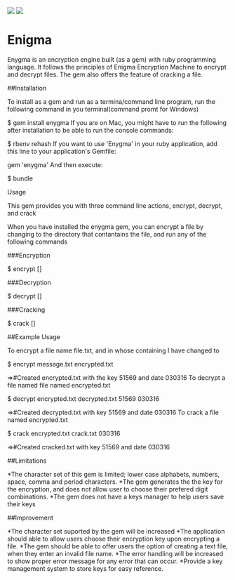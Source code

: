 <a href="https://codeclimate.com/github/andela-gogbara/Enigma"><img src="https://codeclimate.com/github/andela-gogbara/Enigma/badges/gpa.svg" /></a>
<a href="https://codeclimate.com/github/andela-gogbara/Enigma/coverage"><img src="https://codeclimate.com/github/andela-gogbara/Enigma/badges/coverage.svg" /></a>
# Enigma

Enygma is an encryption engine built (as a gem) with ruby programming language. It follows the principles of Enigma Encryption Machine to encrypt and decrypt files. The gem also offers the feature of cracking a file.

##Installation

To install as a gem and run as a termina/command line program, run the following command in you terminal(command promt for Windows)

$ gem install enygma
If you are on Mac, you might have to run the following after installation to be able to run the console commands:

$ rbenv rehash
If you want to use 'Enygma' in your ruby application, add this line to your application's Gemfile:

gem 'enygma'
And then execute:

$ bundle

Usage

This gem provides you with three command line actions, encrypt, decrypt, and crack

When you have installed the enygma gem, you can encrypt a file by changing to the directory that contantains the file, and run any of the following commands


###Encryption

$ encrypt <filename> [<destination-filename>]

###Decryption

$ decrypt <cypher-filename> [<plain-filename>] <key> <date>

###Cracking

$ crack <cypher-filename> [<plain-filename>] <date>

##Example Usage

To encrypt a file name file.txt, and in whose containing I have changed to

  $ encrypt message.txt encrypted.txt

=>#Created encrypted.txt with the key 51569 and date 030316
To decrypt a file named file named encrypted.txt

  $ decrypt encrypted.txt decrypted.txt 51569 030316

=>#Created decrypted.txt with key 51569 and date 030316
To crack a file named encrypted.txt

  $ crack encrypted.txt crack.txt 030316

=>#Created cracked.txt with key 51569 and date 030316

##Limitations

*The character set of this gem is limited; lower case alphabets, numbers, space, comma and period characters.
*The gem generates the the key for the encryption, and does not allow user to choose their prefered digit combinations.
*The gem does not have a keys manager to help users save their keys

##Improvement

*The character set suported by the gem will be increased
*The application should able to allow users choose their encryption key upon encrypting a file.
*The gem should be able to offer users the option of creating a text file, when they enter an invalid file name.
*The error handling will be increased to show proper error message for any error that can occur.
*Provide a key management system to store keys for easy reference.

